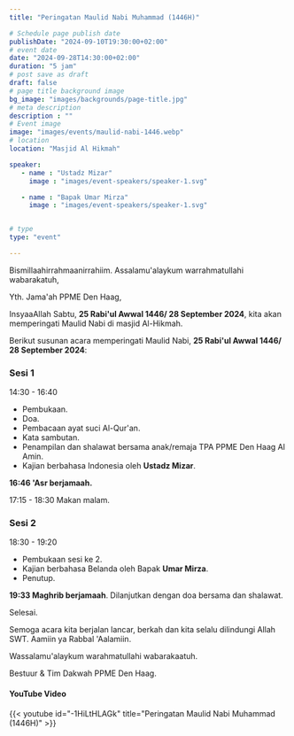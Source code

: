 ```yaml
---
title: "Peringatan Maulid Nabi Muhammad (1446H)"

# Schedule page publish date
publishDate: "2024-09-10T19:30:00+02:00"
# event date
date: "2024-09-28T14:30:00+02:00"
duration: "5 jam"
# post save as draft
draft: false
# page title background image
bg_image: "images/backgrounds/page-title.jpg"
# meta description
description : ""
# Event image
image: "images/events/maulid-nabi-1446.webp"
# location
location: "Masjid Al Hikmah"

speaker:
   - name : "Ustadz Mizar"
     image : "images/event-speakers/speaker-1.svg"

   - name : "Bapak Umar Mirza"
     image : "images/event-speakers/speaker-1.svg"


# type
type: "event"

---
```

Bismillaahirrahmaanirrahiim.
Assalamu'alaykum warrahmatullahi wabarakatuh, 

Yth. Jama'ah PPME Den Haag, 

InsyaaAllah Sabtu, **25 Rabi'ul Awwal 1446/ 28 September 2024**, kita akan memperingati Maulid Nabi di masjid Al-Hikmah.

Berikut susunan acara memperingati Maulid Nabi, **25 Rabi'ul Awwal 1446/ 28 September 2024**:

### Sesi 1
14:30 - 16:40
- Pembukaan.
- Doa.
- Pembacaan ayat suci Al-Qur'an.
- Kata sambutan.
- Penampilan dan shalawat bersama anak/remaja TPA PPME Den Haag Al Amin.
- Kajian berbahasa Indonesia oleh **Ustadz Mizar**.

**16:46 'Asr berjamaah.**

17:15 - 18:30 Makan malam.

### Sesi 2
18:30 - 19:20
- Pembukaan sesi ke 2. 
- Kajian berbahasa Belanda oleh Bapak **Umar Mirza**.
- Penutup.

**19:33 Maghrib berjamaah**. Dilanjutkan dengan doa bersama dan shalawat.

Selesai.

Semoga acara kita berjalan lancar, berkah dan kita selalu dilindungi Allah SWT. 
Aamiin ya Rabbal 'Aalamiin.

Wassalamu'alaykum warahmatullahi wabarakaatuh.

Bestuur & Tim Dakwah PPME Den Haag.


#### YouTube Video

{{< youtube id="-1HiLtHLAGk" title="Peringatan Maulid Nabi Muhammad (1446H)" >}}
